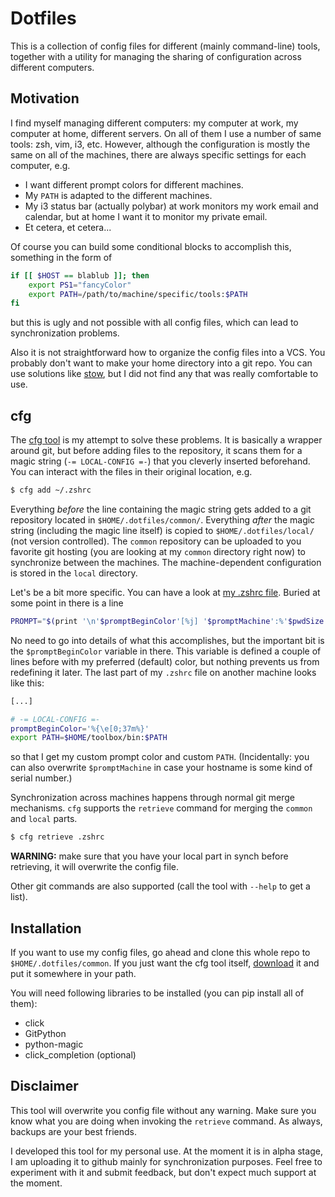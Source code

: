 # Dotfiles

This is a collection of config files for different (mainly command-line) tools,
together with a utility for managing the sharing of configuration across
different computers.

## Motivation

I find myself managing different computers: my computer at work, my computer at
home, different servers. On all of them I use a number of same tools: zsh, vim,
i3, etc. However, although the configuration is mostly the same on all of the
machines, there are always specific settings for each computer, e.g.

* I want different prompt colors for different machines.
* My `PATH` is adapted to the different machines.
* My i3 status bar (actually polybar) at work monitors my work email and calendar, but at home I want it to monitor my private email.
* Et cetera, et cetera...

Of course you can build some conditional blocks to accomplish this, something
in the form of
```bash
if [[ $HOST == blablub ]]; then
    export PS1="fancyColor"
    export PATH=/path/to/machine/specific/tools:$PATH
fi
```
but this is ugly and not possible with all config files, which can lead to
synchronization problems.

Also it is not straightforward how to organize the config files into a VCS. You
probably don't want to make your home directory into a git repo. You can use
solutions like [stow](https://www.gnu.org/software/stow/), but I did not find
any that was really comfortable to use.

## cfg

The [cfg tool](cfg) is my attempt to solve these problems. It is basically a
wrapper around git, but before adding files to the repository, it scans them
for a magic string (`-= LOCAL-CONFIG =-`) that you cleverly inserted
beforehand. You can interact with the files in their original location, e.g.
```bash
$ cfg add ~/.zshrc
```
Everything *before* the line containing the magic string gets added
to a git repository located in `$HOME/.dotfiles/common/`. Everything *after*
the magic string (including the magic line itself) is copied to
`$HOME/.dotfiles/local/` (not version controlled). The `common` repository can
be uploaded to you favorite git hosting (you are looking at my `common`
directory right now) to synchronize between the machines. The machine-dependent
configuration is stored in the `local` directory.

Let's be a bit more specific. You can have a look at [my .zshrc file](.zshrc).
Buried at some point in there is a line
```bash
PROMPT="$(print '\n'$promptBeginColor'[%j] '$promptMachine':%'$pwdSize'<...<%~%<<\n%(!.#.$)'$promptEndColor) "
```
No need to go into details of what this accomplishes, but the important bit is
the `$promptBeginColor` variable in there. This variable is defined a couple of
lines before with my preferred (default) color, but nothing prevents us from
redefining it later. The last part of my `.zshrc` file on another machine looks
like this:
```bash
[...]

# -= LOCAL-CONFIG =-
promptBeginColor='%{\e[0;37m%}'
export PATH=$HOME/toolbox/bin:$PATH
```
so that I get my custom prompt color and custom `PATH`. (Incidentally: you can
also overwrite `$promptMachine` in case your hostname is some kind of serial
number.)

Synchronization across machines happens through normal git merge mechanisms.
`cfg` supports the `retrieve` command for merging the `common` and `local`
parts.
```bash
$ cfg retrieve .zshrc
```

**WARNING:** make sure that you have your local part in synch before
retrieving, it will overwrite the config file.

Other git commands are also supported (call the tool with `--help` to get a
list).

## Installation

If you want to use my config files, go ahead and clone this whole repo to
`$HOME/.dotfiles/common`. If you just want the cfg tool itself, [download](cfg)
it and put it somewhere in your path.

You will need following libraries to be installed (you can pip install all of them):
* click
* GitPython
* python-magic
* click_completion (optional)

## Disclaimer

This tool will overwrite you config file without any warning. Make sure you
know what you are doing when invoking the `retrieve` command. As always,
backups are your best friends.

I developed this tool for my personal use. At the moment it is in alpha stage,
I am uploading it to github mainly for synchronization purposes. Feel free
to experiment with it and submit feedback, but don't expect much support at the
moment.
